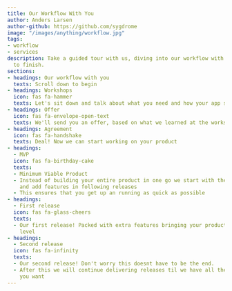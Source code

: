 ```yaml
---
title: Our Workflow With You
author: Anders Larsen
author-github: https://github.com/sygdrome
image: "/images/anything/workflow.jpg"
tags:
- workflow
- services
description: Take a guided tour with us, diving into our workflow with you, from start
  to finish.
sections:
- headings: Our workflow with you
  texts: Scroll down to begin
- headings: Workshops
  icon: fas fa-hammer
  texts: Let's sit down and talk about what you need and how your app should look
- headings: Offer
  icon: fas fa-envelope-open-text
  texts: We'll send you an offer, based on what we learned at the workshop
- headings: Agreement
  icon: fas fa-handshake
  texts: Deal! Now we can start working on your product
- headings:
  - MVP
  icon: fas fa-birthday-cake
  texts:
  - Minimum Viable Product
  - Instead of building your entire product in one go we start with the fundementals
    and add features in following releases
  - This ensures that you get up an running as quick as possible
- headings:
  - First release
  icon: fas fa-glass-cheers
  texts:
  - Our first release! Packed with extra features bringing your product to the next
    level
- headings:
  - Second release
  icon: fas fa-infinity
  texts:
  - Our second release! Don't worry this doesnt have to be the end.
  - After this we will continue delivering releases til we have all the features
    you want
---
```

